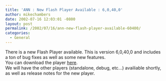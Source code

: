 ```yaml
---
title: 'ANN : New Flash Player Available : 6,0,40,0'
author: mikechambers
date: 2002-07-16 12:03:01 -0800
layout: post
permalink: /2002/07/16/ann-new-flash-player-available-60400/
categories:
  - General
---
```



There is a new Flash Player available. This is version 6,0,40,0 and includes a ton of bug fixes as well as some new features.  
You can download the player [here][1].  
We will have the other players (standalone, debug, etc...) availiable shortly, as well as release notes for the new player.  
  
&nbsp;

 [1]: http://www.macromedia.com/shockwave/download/index.cgi?P1_Prod_Version=ShockwaveFlash